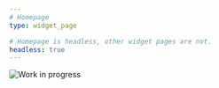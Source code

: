 ```yaml
---
# Homepage
type: widget_page

# Homepage is headless, other widget pages are not.
headless: true
---
```

![Work in progress](/media/workinprog.png "Working")
